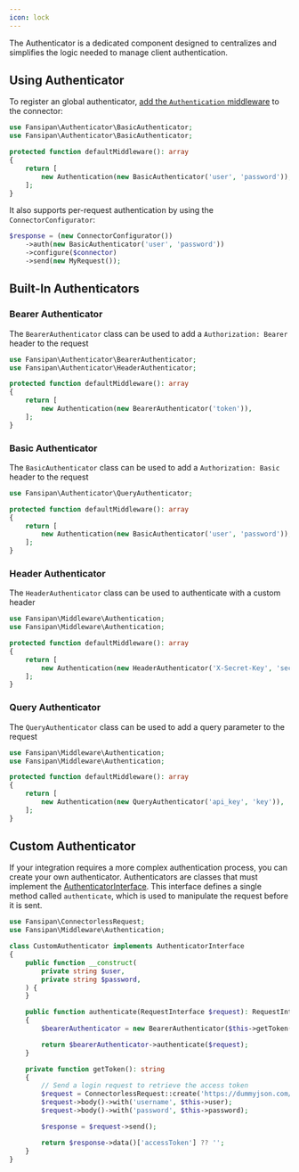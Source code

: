```yaml
---
icon: lock
---
```


The Authenticator is a dedicated component designed to centralizes and simplifies the logic needed to manage client authentication.

## Using Authenticator

To register an global authenticator, [add the `Authentication` middleware](middleware/#registering-middleware) to the connector:

```php
use Fansipan\Authenticator\BasicAuthenticator;
use Fansipan\Authenticator\BasicAuthenticator;

protected function defaultMiddleware(): array
{
    return [
        new Authentication(new BasicAuthenticator('user', 'password')),
    ];
}
```

It also supports per-request authentication by using the `ConnectorConfigurator`:

```php
$response = (new ConnectorConfigurator())
    ->auth(new BasicAuthenticator('user', 'password'))
    ->configure($connector)
    ->send(new MyRequest());
```

## Built-In Authenticators

### Bearer Authenticator

The `BearerAuthenticator` class can be used to add a `Authorization: Bearer` header to the request

```php
use Fansipan\Authenticator\BearerAuthenticator;
use Fansipan\Authenticator\HeaderAuthenticator;

protected function defaultMiddleware(): array
{
    return [
        new Authentication(new BearerAuthenticator('token')),
    ];
}
```

### Basic Authenticator

The `BasicAuthenticator` class can be used to add a `Authorization: Basic` header to the request

```php
use Fansipan\Authenticator\QueryAuthenticator;

protected function defaultMiddleware(): array
{
    return [
        new Authentication(new BasicAuthenticator('user', 'password')),
    ];
}
```

### Header Authenticator

The `HeaderAuthenticator` class can be used to authenticate with a custom header

```php
use Fansipan\Middleware\Authentication;
use Fansipan\Middleware\Authentication;

protected function defaultMiddleware(): array
{
    return [
        new Authentication(new HeaderAuthenticator('X-Secret-Key', 'secret')),
    ];
}
```

### Query Authenticator

The `QueryAuthenticator` class can be used to add a query parameter to the request

```php
use Fansipan\Middleware\Authentication;
use Fansipan\Middleware\Authentication;

protected function defaultMiddleware(): array
{
    return [
        new Authentication(new QueryAuthenticator('api_key', 'key')),
    ];
}
```

## Custom Authenticator

If your integration requires a more complex authentication process, you can create your own authenticator. Authenticators are classes that must implement the [AuthenticatorInterface](https://github.com/phanxipang/fansipan/blob/main/src/Contracts/AuthenticatorInterface.php). This interface defines a single method called `authenticate`, which is used to manipulate the request before it is sent.

```php
use Fansipan\ConnectorlessRequest;
use Fansipan\Middleware\Authentication;

class CustomAuthenticator implements AuthenticatorInterface
{
    public function __construct(
        private string $user,
        private string $password,
    ) {
    }

    public function authenticate(RequestInterface $request): RequestInterface
    {
        $bearerAuthenticator = new BearerAuthenticator($this->getToken());

        return $bearerAuthenticator->authenticate($request);
    }

    private function getToken(): string
    {
        // Send a login request to retrieve the access token
        $request = ConnectorlessRequest::create('https://dummyjson.com/auth/login', 'POST');
        $request->body()->with('username', $this->user);
        $request->body()->with('password', $this->password);

        $response = $request->send();

        return $response->data()['accessToken'] ?? '';
    }
}
```
